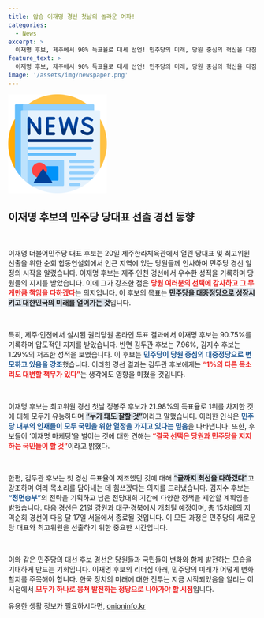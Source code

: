```yaml
---
title: 압승 이재명 경선 첫날의 놀라운 여파!
categories:
  - News
excerpt: >
  이재명 후보, 제주에서 90% 득표율로 대세 선언! 민주당의 미래, 당원 중심의 혁신을 다짐하며 모두가 잘할 것이라고 강조. 다음 경선은 강원·대구에서 진행된다. 클릭해서 더 많은 이야기를 확인하세요!
feature_text: >
  이재명 후보, 제주에서 90% 득표율로 대세 선언! 민주당의 미래, 당원 중심의 혁신을 다짐하며 모두가 잘할 것이라고 강조. 다음 경선은 강원·대구에서 진행된다. 클릭해서 더 많은 이야기를 확인하세요!
image: '/assets/img/newspaper.png'
---
```


<p><img src="/assets/img/newspaper.png" alt="kimp 속보" /></p>

<h2 data-ke-size="size26">이재명 후보의 민주당 당대표 선출 경선 동향</h2>

<p data-ke-size="size16">&nbsp;</p>

<p>이재명 더불어민주당 대표 후보는 20일 제주한라체육관에서 열린 당대표 및 최고위원 선출을 위한 순회 합동연설회에서 인근 지역에 있는 당원들께 인사하며 민주당 경선 일정의 시작을 알렸습니다. 이재명 후보는 제주·인천 경선에서 우수한 성적을 기록하며 당원들의 지지를 받았습니다. 이에 그가 강조한 점은 <b><span style="color: #ee2323;">당원 여러분의 선택에 감사하고 그 무게만큼 책임을 다하겠다</span></b>는 의지입니다. 이 후보의 목표는 <b><span style="background-color: #21538527;">민주당을 대중정당으로 성장시키고 대한민국의 미래를 열어가는 것</span></b>입니다.</p>

<p data-ke-size="size16">&nbsp;</p>

<p>특히, 제주·인천에서 실시된 권리당원 온라인 투표 결과에서 이재명 후보는 90.75%를 기록하며 압도적인 지지를 받았습니다. 반면 김두관 후보는 7.96%, 김지수 후보는 1.29%의 저조한 성적을 보였습니다. 이 후보는 <b><span style="color: #1a5490;">민주당이 당원 중심의 대중정당으로 변모하고 있음을 강조</span></b>했습니다. 이러한 경선 결과는 김두관 후보에게는 <b><span style="color: #ee2323;">“1%의 다른 목소리도 대변할 책무가 있다”</span></b>는 생각에도 영향을 미쳤을 것입니다.</p>

<p data-ke-size="size16">&nbsp;</p>

<p>이재명 후보는 최고위원 경선 첫날 정봉주 후보가 21.98%의 득표율로 1위를 차지한 것에 대해 모두가 유능하다며 <b><span style="background-color: #21538527;">“누가 돼도 잘할 것”</span></b>이라고 말했습니다. 이러한 인식은 <b><span style="color: #1a5490;">민주당 내부의 인재들이 모두 국민을 위한 열정을 가지고 있다는 믿음</span></b>을 나타냅니다. 또한, 후보들이 ‘이재명 마케팅’을 벌이는 것에 대한 견해는 <b><span style="color: #ee2323;">“결국 선택은 당원과 민주당을 지지하는 국민들이 할 것”</span></b>이라고 밝혔다.</p>

<p data-ke-size="size16">&nbsp;</p>

<p>한편, 김두관 후보는 첫 경선 득표율이 저조했던 것에 대해 <b><span style="background-color: #21538527;">“끝까지 최선을 다하겠다”</span></b>고 강조하며 여러 목소리를 담아내는 데 힘쓰겠다는 의지를 드러냈습니다. 김지수 후보는 <b><span style="color: #1a5490;">“정면승부”</span></b>의 전략을 기획하고 남은 전당대회 기간에 다양한 정책을 제안할 계획임을 밝혔습니다. 다음 경선은 21일 강원과 대구·경북에서 개최될 예정이며, 총 15차례의 지역순회 경선이 다음 달 17일 서울에서 종료될 것입니다. 이 모든 과정은 민주당의 새로운 당 대표와 최고위원을 선출하기 위한 중요한 시간입니다.</p>

<p data-ke-size="size16">&nbsp;</p>

<p>이와 같은 민주당의 대선 후보 경선은 당원들과 국민들이 변화와 함께 발전하는 모습을 기대하게 만드는 기회입니다. 이재명 후보의 리더십 아래, 민주당의 미래가 어떻게 변화할지를 주목해야 합니다. 한국 정치의 미래에 대한 전투는 지금 시작되었음을 알리는 이 시점에서 <b><span style="color: #ee2323;">모두가 하나로 뭉쳐 발전하는 정당으로 나아가야 할 시점</span></b>입니다.</p>
유용한 생활 정보가 필요하시다면, <a href="https://onioninfo.kr" rel="dofollow">onioninfo.kr</a>


